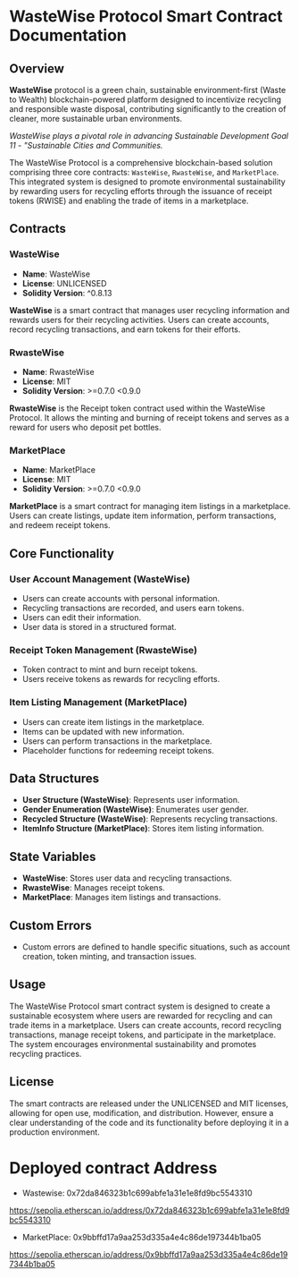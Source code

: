 # WasteWise Protocol Smart Contract Documentation

## Overview

**WasteWise** protocol is a green chain, sustainable environment-first (Waste to Wealth) blockchain-powered platform designed to incentivize recycling and responsible waste disposal, contributing significantly to the creation of cleaner, more sustainable urban environments. 

*WasteWise plays a pivotal role in advancing Sustainable Development Goal 11 - "Sustainable Cities and Communities.*

The WasteWise Protocol is a comprehensive blockchain-based solution comprising three core contracts: `WasteWise`, `RwasteWise`, and `MarketPlace`. This integrated system is designed to promote environmental sustainability by rewarding users for recycling efforts through the issuance of receipt tokens (RWISE) and enabling the trade of items in a marketplace.

## Contracts

### WasteWise

- **Name**: WasteWise
- **License**: UNLICENSED
- **Solidity Version**: ^0.8.13

**WasteWise** is a smart contract that manages user recycling information and rewards users for their recycling activities. Users can create accounts, record recycling transactions, and earn tokens for their efforts.

### RwasteWise

- **Name**: RwasteWise
- **License**: MIT
- **Solidity Version**: >=0.7.0 <0.9.0

**RwasteWise** is the Receipt token contract used within the WasteWise Protocol. It allows the minting and burning of receipt tokens and serves as a reward for users who deposit pet bottles.

### MarketPlace

- **Name**: MarketPlace
- **License**: MIT
- **Solidity Version**: >=0.7.0 <0.9.0

**MarketPlace** is a smart contract for managing item listings in a marketplace. Users can create listings, update item information, perform transactions, and redeem receipt tokens.

## Core Functionality

### User Account Management (WasteWise)

- Users can create accounts with personal information.
- Recycling transactions are recorded, and users earn tokens.
- Users can edit their information.
- User data is stored in a structured format.

### Receipt Token Management (RwasteWise)

- Token contract to mint and burn receipt tokens.
- Users receive tokens as rewards for recycling efforts.

### Item Listing Management (MarketPlace)

- Users can create item listings in the marketplace.
- Items can be updated with new information.
- Users can perform transactions in the marketplace.
- Placeholder functions for redeeming receipt tokens.

## Data Structures

- **User Structure (WasteWise)**: Represents user information.
- **Gender Enumeration (WasteWise)**: Enumerates user gender.
- **Recycled Structure (WasteWise)**: Represents recycling transactions.
- **ItemInfo Structure (MarketPlace)**: Stores item listing information.

## State Variables

- **WasteWise**: Stores user data and recycling transactions.
- **RwasteWise**: Manages receipt tokens.
- **MarketPlace**: Manages item listings and transactions.

## Custom Errors

- Custom errors are defined to handle specific situations, such as account creation, token minting, and transaction issues.

## Usage

The WasteWise Protocol smart contract system is designed to create a sustainable ecosystem where users are rewarded for recycling and can trade items in a marketplace. Users can create accounts, record recycling transactions, manage receipt tokens, and participate in the marketplace. The system encourages environmental sustainability and promotes recycling practices.

## License

The smart contracts are released under the UNLICENSED and MIT licenses, allowing for open use, modification, and distribution. However, ensure a clear understanding of the code and its functionality before deploying it in a production environment.

# Deployed contract Address

- Wastewise:
0x72da846323b1c699abfe1a31e1e8fd9bc5543310

https://sepolia.etherscan.io/address/0x72da846323b1c699abfe1a31e1e8fd9bc5543310

- MarketPlace:
0x9bbffd17a9aa253d335a4e4c86de197344b1ba05

https://sepolia.etherscan.io/address/0x9bbffd17a9aa253d335a4e4c86de197344b1ba05
